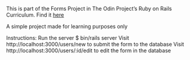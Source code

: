 This is part of the Forms Project in The Odin Project’s Ruby on Rails Curriculum. Find it [here](https://www.theodinproject.com/lessons/ruby-on-rails-forms)

A simple project made for learning purposes only

Instructions:
Run the server $ bin/rails server
Visit http://localhost:3000/users/new to submit the form to the database
Visit http://localhost:3000/users/:id/edit to edit the form in the database